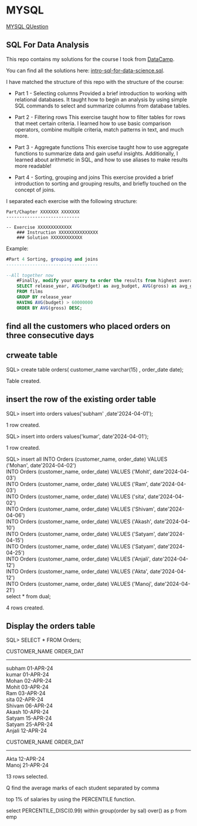 # MYSQL 
[MYSQL QUestion](https://github.com/960Subhamsingh/MYSQL-main/blob/main/MYSQL%20Question.md)

## SQL For Data Analysis

This repo contains my solutions for the course I took from [DataCamp](https://www.datacamp.com/courses/intro-to-sql-for-data-science).

You can find all the solutions here: [intro-sql-for-data-science.sql](https://github.com/jonathanbcsouza/intro-sql-for-data-science/blob/master/Intro%20to%20SQL%20for%20Data%20Science.sql).

I have matched the structure of this repo with the structure of the course:

- Part 1 - Selecting columns
  Provided a brief introduction to working with relational databases. It taught how to begin an analysis by using simple SQL commands to select and summarize columns from database tables.

- Part 2 - Filtering rows
  This exercise taught how to filter tables for rows that meet certain criteria. I learned how to use basic comparison operators, combine multiple criteria, match patterns in text, and much more.

- Part 3 - Aggregate functions
  This exercise taught how to use aggregate functions to summarize data and gain useful insights. Additionally, I learned about arithmetic in SQL, and how to use aliases to make results more readable!

- Part 4 - Sorting, grouping and joins
  This exercise provided a brief introduction to sorting and grouping results, and briefly touched on the concept of joins.

I separated each exercise with the following structure:

```
Part/Chapter XXXXXXX XXXXXXX
----------------------------

-- Exercise XXXXXXXXXXXXX
	### Instruction XXXXXXXXXXXXXXX
	### Solution XXXXXXXXXXXX
```

Example:

```sql
#Part 4 Sorting, grouping and joins
-----------------------------------

--All together now
	#Finally, modify your query to order the results from highest average gross earnings to lowest.
	SELECT release_year, AVG(budget) as avg_budget, AVG(gross) as avg_gross
	FROM films
	GROUP BY release_year
	HAVING AVG(budget) > 60000000
	ORDER BY AVG(gross) DESC;
```


## find all the customers who placed orders on three consecutive days 

## crweate table  

SQL> create table orders( customer_name varchar(15) , order_date date);

Table created.

## insert the row of the existing  order table 

SQL> insert into orders values('subham' ,date'2024-04-01');

1 row created.

SQL> insert into orders values('kumar', date'2024-04-01');

1 row created.

SQL> insert all
     INTO Orders (customer_name, order_date) VALUES ('Mohan', date'2024-04-02')   
     INTO Orders (customer_name, order_date) VALUES ('Mohit', date'2024-04-03')  
     INTO Orders (customer_name, order_date) VALUES ('Ram', date'2024-04-03')      
     INTO Orders (customer_name, order_date) VALUES ('sita', date'2024-04-02')   
     INTO Orders (customer_name, order_date) VALUES ('Shivam', date'2024-04-06')  
     INTO Orders (customer_name, order_date) VALUES ('Akash', date'2024-04-10')  
     INTO Orders (customer_name, order_date) VALUES ('Satyam', date'2024-04-15')   
     INTO Orders (customer_name, order_date) VALUES ('Satyam', date'2024-04-25')   
     INTO Orders (customer_name, order_date) VALUES ('Anjali', date'2024-04-12')  
     INTO Orders (customer_name, order_date) VALUES ('Akta', date'2024-04-12')  
     INTO Orders (customer_name, order_date) VALUES ('Manoj', date'2024-04-21')   
     select * from dual;

4 rows created.


## Display the orders table 

SQL> SELECT * FROM Orders;

CUSTOMER_NAME   ORDER_DAT  
--------------- ---------  
subham          01-APR-24  
kumar           01-APR-24  
Mohan           02-APR-24   
Mohit           03-APR-24  
Ram             03-APR-24  
sita            02-APR-24  
Shivam          06-APR-24  
Akash           10-APR-24  
Satyam          15-APR-24  
Satyam          25-APR-24  
Anjali          12-APR-24  

CUSTOMER_NAME   ORDER_DAT  
--------------- ---------    
Akta            12-APR-24  
Manoj           21-APR-24  

13 rows selected.  



Q  find the average marks of each student separated by comma   


 top 1% of salaries by using the PERCENTILE function.   

 select  PERCENTILE_DISC(0.99) within group(order by sal) over() as p from emp  